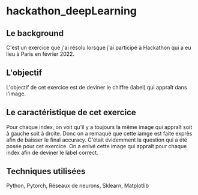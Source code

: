 # hackathon_deepLearning
## Le background
C'est un exercice que j'ai résolu lorsque j'ai participé à Hackathon qui a eu lieu à Paris en février 2022.
## L'objectif
L'objectif de cet exercice est de deviner le chiffre (label) qui appraît dans l'image. 
## Le caractéristique de cet exercice
Pour chaque index, on voit qu'il y a toujours la même image qui appraît soit à gauche soit à droite. 
Donc on a remaqué que cette iamge est faite exprès afin de baisser le final accuracy.
C'était évidemment la question qui a été posée pour cet exercice.
On a enlvé cette image qui appraît pour chaque index afin de deviner le label correct.
## Techniques utilisées
Python, Pytorch, Réseaux de neurons, Sklearn, Matplotlib
